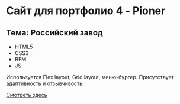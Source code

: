 # Сайт для портфолио 4 - Pioner
## Тема: Российский завод
- HTML5
- CSS3
- BEM
- JS

Используется Flex layout, Grid layout, меню-бургер. Присутствует адаптивность и отзывчивость.

[Смотреть здесь](https://quverok.github.io/RoomTiBet/)
